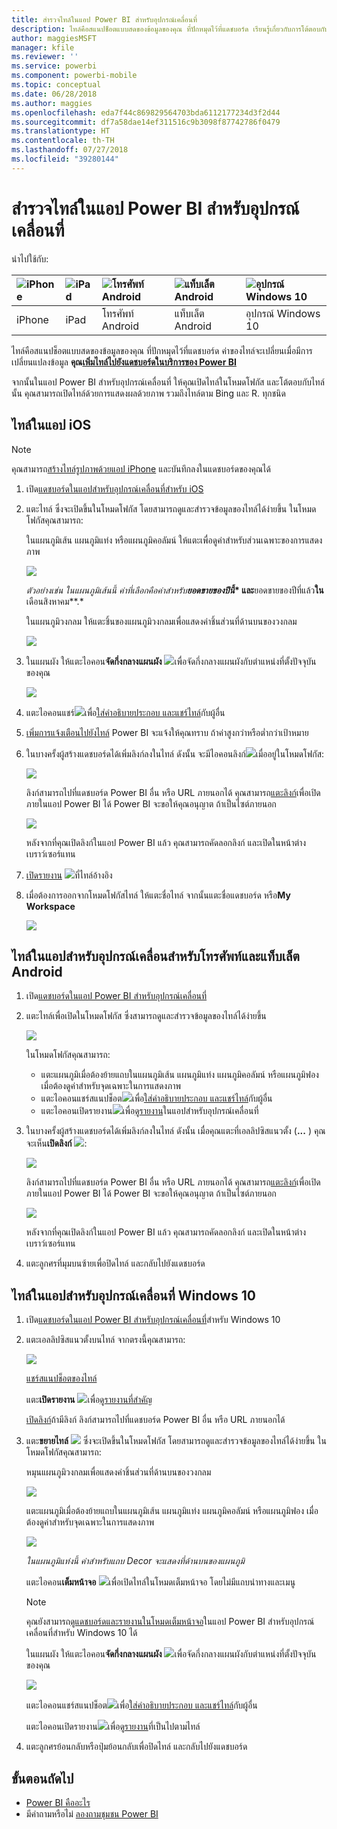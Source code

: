 ```yaml
---
title: สำรวจไทล์ในแอป Power BI สำหรับอุปกรณ์เคลื่อนที่
description: ไทล์คือสแนปช็อตแบบสดของข้อมูลของคุณ ที่ปักหมุดไว้ที่แดชบอร์ด เรียนรู้เกี่ยวกับการโต้ตอบกับไทล์ในแอป Power BI สำหรับอุปกรณ์เคลื่อนที่
author: maggiesMSFT
manager: kfile
ms.reviewer: ''
ms.service: powerbi
ms.component: powerbi-mobile
ms.topic: conceptual
ms.date: 06/28/2018
ms.author: maggies
ms.openlocfilehash: eda7f44c869829564703bda6112177234d3f2d44
ms.sourcegitcommit: df7a58dae14ef311516c9b3098f87742786f0479
ms.translationtype: HT
ms.contentlocale: th-TH
ms.lasthandoff: 07/27/2018
ms.locfileid: "39280144"
---
```

# <a name="explore-tiles-in-the-power-bi-mobile-apps"></a>สำรวจไทล์ในแอป Power BI สำหรับอุปกรณ์เคลื่อนที่
นำไปใช้กับ:

| ![iPhone](media/mobile-tiles-in-the-mobile-apps/iphone-logo-50-px.png) | ![iPad](media/mobile-tiles-in-the-mobile-apps/ipad-logo-50-px.png) | ![โทรศัพท์ Android](media/mobile-tiles-in-the-mobile-apps/android-phone-logo-50-px.png) | ![แท็บเล็ต Android](media/mobile-tiles-in-the-mobile-apps/android-tablet-logo-50-px.png) | ![อุปกรณ์ Windows 10](media/mobile-tiles-in-the-mobile-apps/win-10-logo-50-px.png) |
|:--- |:--- |:--- |:--- |:--- |
| iPhone |iPad |โทรศัพท์ Android |แท็บเล็ต Android |อุปกรณ์ Windows 10 |

ไทล์คือสแนปช็อตแบบสดของข้อมูลของคุณ ที่ปักหมุดไว้ที่แดชบอร์ด ค่าของไทล์จะเปลี่ยนเมื่อมีการเปลี่ยนแปลงข้อมูล **คุณ[เพิ่มไทล์ไปยังแดชบอร์ดในบริการของ Power BI](service-dashboard-tiles.md)** 

จากนั้นในแอป Power BI สำหรับอุปกรณ์เคลื่อนที่ ให้คุณเปิดไทล์ในโหมดโฟกัส และโต้ตอบกับไทล์นั้น คุณสามารถเปิดไทล์ด้วยการแสดงผลด้วยภาพ รวมถึงไทล์ตาม Bing และ R. ทุกชนิด

## <a name="tiles-in-the-ios-apps"></a>ไทล์ในแอป iOS
> [!NOTE]
> คุณสามารถ[สร้างไทล์รูปภาพด้วยแอป iPhone](mobile-iphone-app-get-started.md) และบันทึกลงในแดชบอร์ดของคุณได้
> 
> 

1. เปิด[แดชบอร์ดในแอปสำหรับอุปกรณ์เคลื่อนที่สำหรับ iOS](mobile-apps-view-dashboard.md)
2. แตะไทล์ ซึ่งจะเปิดขึ้นในโหมดโฟกัส โดยสามารถดูและสำรวจข้อมูลของไทล์ได้ง่ายขึ้น ในโหมดโฟกัสคุณสามารถ:
   
   ในแผนภูมิเส้น แผนภูมิแท่ง หรือแผนภูมิคอลัมน์ ให้แตะเพื่อดูค่าสำหรับส่วนเฉพาะของการแสดงภาพ
   
    ![](media/mobile-tiles-in-the-mobile-apps/power-bi-iphone-line-tile-values.png)
   
   <em>ตัวอย่างเช่น ในแผนภูมิเส้นนี้ ค่าที่เลือกคือค่าสำหรับ**ยอดขายของปีนี้</em>* และ**ยอดขายของปีที่แล้ว**ใน**เดือนสิงหาคม**.*  
   
   ในแผนภูมิวงกลม ให้แตะชิ้นของแผนภูมิวงกลมเพื่อแสดงค่าชิ้นส่วนที่ด้านบนของวงกลม  
   
   ![](media/mobile-tiles-in-the-mobile-apps/power-bi-ipad-tile-pie.png)
3. ในแผนผัง ให้แตะไอคอน**จัดกึ่งกลางแผนผัง** ![](media/mobile-tiles-in-the-mobile-apps/power-bi-center-map-icon.png)เพื่อจัดกึ่งกลางแผนผังกับตำแหน่งที่ตั้งปัจจุบันของคุณ
   
     ![](media/mobile-tiles-in-the-mobile-apps/power-bi-ipad-center-map.png)
4. แตะไอคอนแชร์![](media/mobile-tiles-in-the-mobile-apps/power-bi-iphone-share-icon.png)เพื่อ[ใส่คำอธิบายประกอบ และแชร์ไทล์](mobile-annotate-and-share-a-tile-from-the-mobile-apps.md)กับผู้อื่น
5. [เพิ่มการแจ้งเตือนไปยังไทล์](mobile-set-data-alerts-in-the-mobile-apps.md) Power BI จะแจ้งให้คุณทราบ ถ้าค่าสูงกว่าหรือต่ำกว่าเป้าหมาย
6. ในบางครั้งผู้สร้างแดชบอร์ดได้เพิ่มลิงก์ลงในไทล์ ดังนั้น จะมีไอคอนลิงก์![](media/mobile-tiles-in-the-mobile-apps/power-bi-iphone-link-icon.png)เมื่ออยู่ในโหมดโฟกัส:
   
    ![](media/mobile-tiles-in-the-mobile-apps/power-bi-iphone-tile-link.png)
   
    ลิงก์สามารถไปที่แดชบอร์ด Power BI อื่น หรือ URL ภายนอกได้ คุณสามารถ[แตะลิงก์](service-dashboard-edit-tile.md#hyperlink)เพื่อเปิดภายในแอป Power BI ได้ Power BI จะขอให้คุณอนุญาต ถ้าเป็นไซต์ภายนอก
   
    ![](media/mobile-tiles-in-the-mobile-apps/pbi_andr_openlinkmessage.png)
   
    หลังจากที่คุณเปิดลิงก์ในแอป Power BI แล้ว คุณสามารถคัดลอกลิงก์ และเปิดในหน้าต่างเบราว์เซอร์แทน
7. [เปิดรายงาน](mobile-reports-in-the-mobile-apps.md) ![](media/mobile-tiles-in-the-mobile-apps/power-bi-ipad-open-report-icon.png)ที่ไทล์อ้างอิง
8. เมื่อต้องการออกจากโหมดโฟกัสไทล์ ให้แตะชื่อไทล์ จากนั้นแตะชื่อแดชบอร์ด หรือ**My Workspace**
   
    ![](media/mobile-tiles-in-the-mobile-apps/power-bi-ipad-tile-breadcrumb.png)

## <a name="tiles-in-the-mobile-app-for-android-phones-and-tablets"></a>ไทล์ในแอปสำหรับอุปกรณ์เคลื่อนสำหรับโทรศัพท์และแท็บเล็ต Android
1. เปิด[แดชบอร์ดในแอป Power BI สำหรับอุปกรณ์เคลื่อนที่](mobile-apps-view-dashboard.md)
2. แตะไทล์เพื่อเปิดในโหมดโฟกัส ซึ่งสามารถดูและสำรวจข้อมูลของไทล์ได้ง่ายขึ้น
   
   ![](media/mobile-tiles-in-the-mobile-apps/power-bi-android-tablet-tile.png)
   
    ในโหมดโฟกัสคุณสามารถ:
   
   * แตะแผนภูมิเมื่อต้องย้ายแถบในแผนภูมิเส้น แผนภูมิแท่ง แผนภูมิคอลัมน์ หรือแผนภูมิฟอง เมื่อต้องดูค่าสำหรับจุดเฉพาะในการแสดงภาพ  
   * แตะไอคอนแชร์สแนปช็อต![](media/mobile-tiles-in-the-mobile-apps/pbi_andr_sharesnapicon.png)เพื่อ[ใส่คำอธิบายประกอบ และแชร์ไทล์](mobile-annotate-and-share-a-tile-from-the-mobile-apps.md)กับผู้อื่น
   * แตะไอคอนเปิดรายงาน![](media/mobile-tiles-in-the-mobile-apps/power-bi-android-tablet-open-report-icon.png)เพื่อ[ดูรายงาน](mobile-reports-in-the-mobile-apps.md)ในแอปสำหรับอุปกรณ์เคลื่อนที่
3. ในบางครั้งผู้สร้างแดชบอร์ดได้เพิ่มลิงก์ลงในไทล์ ดังนั้น เมื่อคุณแตะที่เอลลิปซิสแนวตั้ง (**...** ) คุณจะเห็น**เปิดลิงก์** ![](media/mobile-tiles-in-the-mobile-apps/power-bi-iphone-link-icon.png):
   
    ![](media/mobile-tiles-in-the-mobile-apps/power-bi-android-tile-link.png)
   
    ลิงก์สามารถไปที่แดชบอร์ด Power BI อื่น หรือ URL ภายนอกได้ คุณสามารถ[แตะลิงก์](service-dashboard-edit-tile.md#hyperlink)เพื่อเปิดภายในแอป Power BI ได้ Power BI จะขอให้คุณอนุญาต ถ้าเป็นไซต์ภายนอก
   
    ![](media/mobile-tiles-in-the-mobile-apps/pbi_andr_openlinkmessage.png)
   
    หลังจากที่คุณเปิดลิงก์ในแอป Power BI แล้ว คุณสามารถคัดลอกลิงก์ และเปิดในหน้าต่างเบราว์เซอร์แทน
4. แตะลูกศรที่มุมบนซ้ายเพื่อปิดไทล์ และกลับไปยังแดชบอร์ด

## <a name="tiles-in-the-windows-10-mobile-app"></a>ไทล์ในแอปสำหรับอุปกรณ์เคลื่อนที่ Windows 10
1. เปิด[แดชบอร์ดในแอป Power BI สำหรับอุปกรณ์เคลื่อนที่](mobile-apps-view-dashboard.md)สำหรับ Windows 10
2. แตะเอลลิปซิสแนวตั้งบนไทล์ จากตรงนี้คุณสามารถ: 
   
    ![](media/mobile-tiles-in-the-mobile-apps/pbi_win10tileellpslink.png)
   
    [แชร์สแนปช็อตของไทล์](mobile-windows-10-phone-app-get-started.md)
   
    แตะ**เปิดรายงาน** ![](media/mobile-tiles-in-the-mobile-apps/power-bi-ipad-open-report-icon.png)เพื่อ[ดูรายงานที่สำคัญ](mobile-reports-in-the-mobile-apps.md)
   
    [เปิดลิงก์](service-dashboard-edit-tile.md#hyperlink)ถ้ามีลิงก์ ลิงก์สามารถไปที่แดชบอร์ด Power BI อื่น หรือ URL ภายนอกได้
3. แตะ**ขยายไทล์** ![](media/mobile-tiles-in-the-mobile-apps/power-bi-windows-10-focus-mode-icon.png) ซึ่งจะเปิดขึ้นในโหมดโฟกัส โดยสามารถดูและสำรวจข้อมูลของไทล์ได้ง่ายขึ้น ในโหมดโฟกัสคุณสามารถ:
   
   หมุนแผนภูมิวงกลมเพื่อแสดงค่าชิ้นส่วนที่ด้านบนของวงกลม  
   
   ![](media/mobile-tiles-in-the-mobile-apps/power-bi-windows-10-pie-focus-mode.png)
   
   แตะแผนภูมิเมื่อต้องย้ายแถบในแผนภูมิเส้น แผนภูมิแท่ง แผนภูมิคอลัมน์ หรือแผนภูมิฟอง เมื่อต้องดูค่าสำหรับจุดเฉพาะในการแสดงภาพ  
   
   ![](media/mobile-tiles-in-the-mobile-apps/pbi_win10ph_bartile0316.png)
   
   <em>ในแผนภูมิแท่งนี้ ค่าสำหรับแถบ **Decor</em>* จะแสดงที่ด้านบนของแผนภูมิ*
   
   แตะไอคอน**เต็มหน้าจอ** ![](media/mobile-tiles-in-the-mobile-apps/power-bi-full-screen-icon.png)เพื่อเปิดไทล์ในโหมดเต็มหน้าจอ โดยไม่มีแถบนำทางและเมนู
   
   > [!NOTE]
   > คุณยังสามารถ[ดูแดชบอร์ดและรายงานในโหมดเต็มหน้าจอ](mobile-windows-10-app-presentation-mode.md)ในแอป Power BI สำหรับอุปกรณ์เคลื่อนที่สำหรับ Windows 10 ได้
   > 
   > 
   
   ในแผนผัง ให้แตะไอคอน**จัดกึ่งกลางแผนผัง** ![](media/mobile-tiles-in-the-mobile-apps/power-bi-center-map-icon.png)เพื่อจัดกึ่งกลางแผนผังกับตำแหน่งที่ตั้งปัจจุบันของคุณ
   
   ![](media/mobile-tiles-in-the-mobile-apps/power-bi-windows-10-center-map.png)
   
   แตะไอคอนแชร์สแนปช็อต![](media/mobile-tiles-in-the-mobile-apps/pbi_win10ph_shareicon.png)เพื่อ[ใส่คำอธิบายประกอบ และแชร์ไทล์](mobile-windows-10-phone-app-get-started.md)กับผู้อื่น   
   
   แตะไอคอนเปิดรายงาน![](media/mobile-tiles-in-the-mobile-apps/power-bi-ipad-open-report-icon.png)เพื่อ[ดูรายงาน](mobile-reports-in-the-mobile-apps.md)ที่เป็นไปตามไทล์ 
4. แตะลูกศรย้อนกลับหรือปุ่มย้อนกลับเพื่อปิดไทล์ และกลับไปยังแดชบอร์ด

## <a name="next-steps"></a>ขั้นตอนถัดไป
* [Power BI คืออะไร](power-bi-overview.md)
* มีคำถามหรือไม่ [ลองถามชุมชน Power BI](http://community.powerbi.com/)

